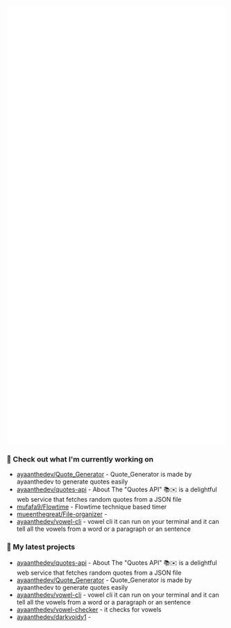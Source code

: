 <p align="left"><img src="https://raw.githubusercontent.com/ayaanthedev/ayaanthedev/refs/heads/main/github-metrics.svg" /></p>








### 👷 Check out what I'm currently working on

- [ayaanthedev/Quote_Generator](https://github.com/ayaanthedev/Quote_Generator) - Quote_Generator is made by ayaanthedev to generate quotes easily
- [ayaanthedev/quotes-api](https://github.com/ayaanthedev/quotes-api) - About The &#34;Quotes API&#34; 📚✉️ is a delightful web service that fetches random quotes from a JSON file
- [mufafa9/Flowtime](https://github.com/mufafa9/Flowtime) - Flowtime technique based timer
- [mueenthegreat/File-organizer](https://github.com/mueenthegreat/File-organizer) - 
- [ayaanthedev/vowel-cli](https://github.com/ayaanthedev/vowel-cli) - vowel cli it can run on your terminal and it can tell all the vowels from a word or a paragraph or an sentence
### 🌱 My latest projects

- [ayaanthedev/quotes-api](https://github.com/ayaanthedev/quotes-api) - About The &#34;Quotes API&#34; 📚✉️ is a delightful web service that fetches random quotes from a JSON file
- [ayaanthedev/Quote_Generator](https://github.com/ayaanthedev/Quote_Generator) - Quote_Generator is made by ayaanthedev to generate quotes easily
- [ayaanthedev/vowel-cli](https://github.com/ayaanthedev/vowel-cli) - vowel cli it can run on your terminal and it can tell all the vowels from a word or a paragraph or an sentence
- [ayaanthedev/vowel-checker](https://github.com/ayaanthedev/vowel-checker) - it checks for vowels
- [ayaanthedev/darkvoidy1](https://github.com/ayaanthedev/darkvoidy1) - 
